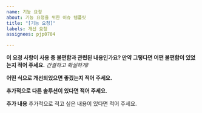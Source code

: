 ```yaml
---
name: 기능 요청
about: 기능 요청을 위한 이슈 템플릿
title: "[기능 요청]"
labels: 개선 요청
assignees: pjp0704

---
```


**이 요청 사항이 사용 중 불편함과 관련된 내용인가요? 만약 그렇다면 어떤 불편함이 있었는지 적어 주세요.**
*간결하고 확실하게!*

**어떤 식으로 개선되었으면 좋겠는지 적어 주세요.**

**추가적으로 다른 솔루션이 있다면 적어 주세요.**


**추가 내용**
추가적으로 적고 싶은 내용이 있다면 적어 주세요.
